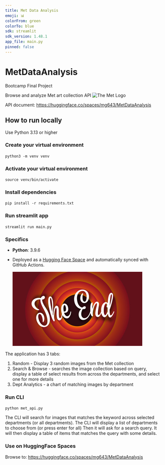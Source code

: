 ```yaml
---
title: Met Data Analysis
emoji: 📊
colorFrom: green
colorTo: blue
sdk: streamlit
sdk_version: 1.48.1
app_file: main.py
pinned: false
---
```


# MetDataAnalysis
Bootcamp Final Project

Browse and analyze Met art collection API
![The Met Logo](https://cdn.sanity.io/images/cctd4ker/production/1357b570f8ec477e8bc69bf74f56b43877e72e58-720x466.gif?w=360&q=75&fit=clip&auto=format)

API document: https://huggingface.co/spaces/mg643/MetDataAnalysis

## How to run locally
Use Python 3.13 or higher
### Create your virtual environment
`python3 -m venv venv`
### Activate your virtual environment
`source venv/bin/activate`
### Install dependencies
`pip install -r requirements.txt`
### Run streamlit app
`streamlit run main.py`

### Specifics 
- **Python**: 3.9.6
- Deployed as a [Hugging Face Space](https://huggingface.co/spaces/mg643/MetDataAnalysis) and automatically synced with GitHub Actions.

  ![GIF](end.jpg)


The application has 3 tabs:
1. Random - Display 3 random images from the Met collection
2. Search & Browse - searches the image collection based on query, 
display a table of select results from across the departments, and select one for more details
3. Dept Analytics - a chart of matching images by department 

### Run CLI
`python met_api.py`

The CLI will search for images that matches the keyword across selected departments (or all departments).
The CLI will display a list of departments to choose from (or press enter for all)
Then it will ask for a search query. It will then display a table of items that matches the query with some details.
### Use on HuggingFace Spaces
Browse to: https://huggingface.co/spaces/mg643/MetDataAnalysis

